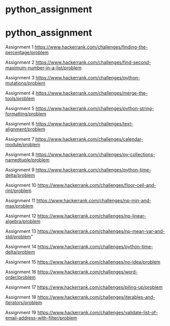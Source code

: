 # python_assignment

# python_assignment

Assignment 1
https://www.hackerrank.com/challenges/finding-the-percentage/problem

Assignment 2
https://www.hackerrank.com/challenges/find-second-maximum-number-in-a-list/problem

Assignment 3
https://www.hackerrank.com/challenges/python-mutations/problem

Assignment 4
https://www.hackerrank.com/challenges/merge-the-tools/problem

Assignment 5
https://www.hackerrank.com/challenges/python-string-formatting/problem

Assignment 6
https://www.hackerrank.com/challenges/text-alignment/problem

Assignment 7
https://www.hackerrank.com/challenges/calendar-module/problem

Assignment 8
https://www.hackerrank.com/challenges/py-collections-namedtuple/problem

Assignment 9
https://www.hackerrank.com/challenges/python-time-delta/problem

Assignment 10
https://www.hackerrank.com/challenges/floor-ceil-and-rint/problem

Assignment 11
https://www.hackerrank.com/challenges/np-min-and-max/problem

Assignment 12
https://www.hackerrank.com/challenges/np-linear-algebra/problem

Assignment 13
https://www.hackerrank.com/challenges/np-mean-var-and-std/problem"

Assignment 14
https://www.hackerrank.com/challenges/python-time-delta/problem

Assignment 15
https://www.hackerrank.com/challenges/no-idea/problem

Assignment 16
https://www.hackerrank.com/challenges/word-order/problem

Assignment 17
https://www.hackerrank.com/challenges/piling-up/problem

Assignment 18
https://www.hackerrank.com/challenges/iterables-and-iterators/problem

Assignment 19
https://www.hackerrank.com/challenges/validate-list-of-email-address-with-filter/problem
